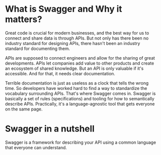 # What is Swagger and Why it matters?
Great code is crucial for modern businesses, and the best way for us to connect and share data is through APIs. But not only has there been no industry standard for designing APIs, there hasn't been an industry standard for documenting them.

APIs are supposed to connect engineers and allow for the sharing of great developments. APIs let companies add value to other products and create an ecosystem of shared knowledge. But an API is only valuable if it's accessible. And for that, it needs clear documentation.

Terrible documentation is just as useless as a clock that tells the wrong time. So developers have worked hard to find a way to standardize the vocabulary surrounding APIs. That's where Swagger comes in. Swagger is basically a set of rules (specifications) and tooling for how to semantically describe APIs. Practically, it's a language-agnostic tool that gets everyone on the same page.

# Swagger in a nutshell
Swagger is a framework for describing your API using a common language that everyone can understand.
